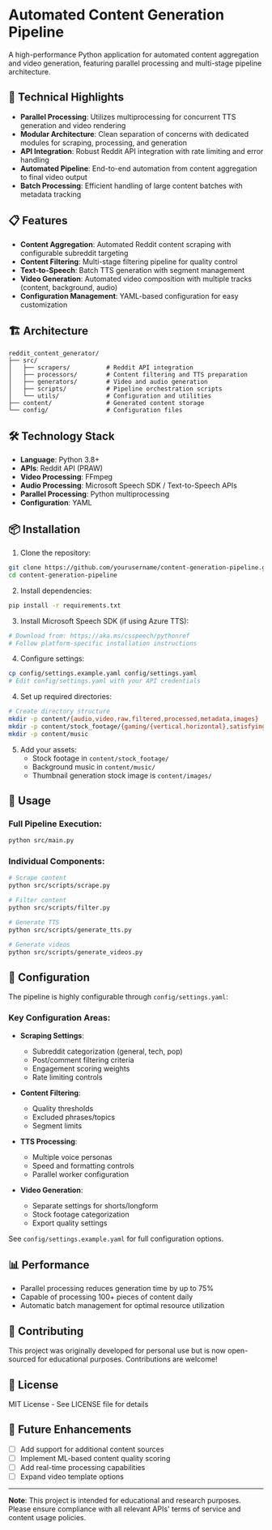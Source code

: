 # Automated Content Generation Pipeline

A high-performance Python application for automated content aggregation and video generation, featuring parallel processing and multi-stage pipeline architecture.

## 🚀 Technical Highlights

- **Parallel Processing**: Utilizes multiprocessing for concurrent TTS generation and video rendering
- **Modular Architecture**: Clean separation of concerns with dedicated modules for scraping, processing, and generation
- **API Integration**: Robust Reddit API integration with rate limiting and error handling
- **Automated Pipeline**: End-to-end automation from content aggregation to final video output
- **Batch Processing**: Efficient handling of large content batches with metadata tracking

## 📋 Features

- **Content Aggregation**: Automated Reddit content scraping with configurable subreddit targeting
- **Content Filtering**: Multi-stage filtering pipeline for quality control
- **Text-to-Speech**: Batch TTS generation with segment management
- **Video Generation**: Automated video composition with multiple tracks (content, background, audio)
- **Configuration Management**: YAML-based configuration for easy customization

## 🏗️ Architecture

```
reddit_content_generator/
├── src/
│   ├── scrapers/          # Reddit API integration
│   ├── processors/        # Content filtering and TTS preparation
│   ├── generators/        # Video and audio generation
│   ├── scripts/           # Pipeline orchestration scripts
│   └── utils/             # Configuration and utilities
├── content/               # Generated content storage
└── config/                # Configuration files
```

## 🛠️ Technology Stack

- **Language**: Python 3.8+
- **APIs**: Reddit API (PRAW)
- **Video Processing**: FFmpeg
- **Audio Processing**: Microsoft Speech SDK / Text-to-Speech APIs
- **Parallel Processing**: Python multiprocessing
- **Configuration**: YAML

## 📦 Installation

1. Clone the repository:
```bash
git clone https://github.com/yourusername/content-generation-pipeline.git
cd content-generation-pipeline
```

2. Install dependencies:
```bash
pip install -r requirements.txt
```

3. Install Microsoft Speech SDK (if using Azure TTS):
```bash
# Download from: https://aka.ms/csspeech/pythonref
# Follow platform-specific installation instructions
```

4. Configure settings:
```bash
cp config/settings.example.yaml config/settings.yaml
# Edit config/settings.yaml with your API credentials
```

4. Set up required directories:
```bash
# Create directory structure
mkdir -p content/{audio,video,raw,filtered,processed,metadata,images}
mkdir -p content/stock_footage/{gaming/{vertical,horizontal},satisfying/{vertical,horizontal},fixed}
mkdir -p content/music
```

5. Add your assets:
   - Stock footage in `content/stock_footage/`
   - Background music in `content/music/`
   - Thumbnail generation stock image is `content/images/`

## 🚦 Usage

### Full Pipeline Execution:
```bash
python src/main.py
```

### Individual Components:
```bash
# Scrape content
python src/scripts/scrape.py

# Filter content
python src/scripts/filter.py

# Generate TTS
python src/scripts/generate_tts.py

# Generate videos
python src/scripts/generate_videos.py
```

## 🔧 Configuration

The pipeline is highly configurable through `config/settings.yaml`:

### Key Configuration Areas:

- **Scraping Settings**:
  - Subreddit categorization (general, tech, pop)
  - Post/comment filtering criteria
  - Engagement scoring weights
  - Rate limiting controls

- **Content Filtering**:
  - Quality thresholds
  - Excluded phrases/topics
  - Segment limits

- **TTS Processing**:
  - Multiple voice personas
  - Speed and formatting controls
  - Parallel worker configuration

- **Video Generation**:
  - Separate settings for shorts/longform
  - Stock footage categorization
  - Export quality settings

See `config/settings.example.yaml` for full configuration options.

## 📊 Performance

- Parallel processing reduces generation time by up to 75%
- Capable of processing 100+ pieces of content daily
- Automatic batch management for optimal resource utilization

## 🤝 Contributing

This project was originally developed for personal use but is now open-sourced for educational purposes. Contributions are welcome!

## 📄 License

MIT License - See LICENSE file for details

## 🎯 Future Enhancements

- [ ] Add support for additional content sources
- [ ] Implement ML-based content quality scoring
- [ ] Add real-time processing capabilities
- [ ] Expand video template options

---

**Note**: This project is intended for educational and research purposes. Please ensure compliance with all relevant APIs' terms of service and content usage policies.